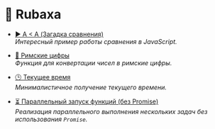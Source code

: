 # 🔗 Rubaxa

- [▶️ A < A (Загадка сравнения)](https://rubaxa.github.io/playground/#a-lt-a)  
  *Интересный пример работы сравнения в JavaScript.*

- [🔢 Римские цифры](https://rubaxa.github.io/playground/#romannumbers)  
  *Функция для конвертации чисел в римские цифры.*

- [🕒 Текущее время](https://rubaxa.github.io/playground/#now)  
  *Минималистичное получение текущего времени.*

- [⏳ Параллельный запуск функций (без Promise)](https://rubaxa.github.io/playground/#parallel)  
  *Реализация параллельного выполнения нескольких задач без использования `Promise`.*
